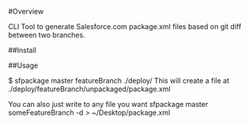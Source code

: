#Overview

CLI Tool to generate Salesforce.com package.xml files based on git diff between two branches. 

##Install


##Usage

$ sfpackage master featureBranch ./deploy/
This will create a file at ./deploy/featureBranch/unpackaged/package.xml

You can also just write to any file you want
sfpackage master someFeatureBranch -d > ~/Desktop/package.xml
